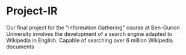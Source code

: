 # Project-IR
 Our final project for the "Information Gathering" course at Ben-Gurion University involves the development of a search engine adapted to Wikipedia in English. Capable of searching over 6 million Wikipedia documents
